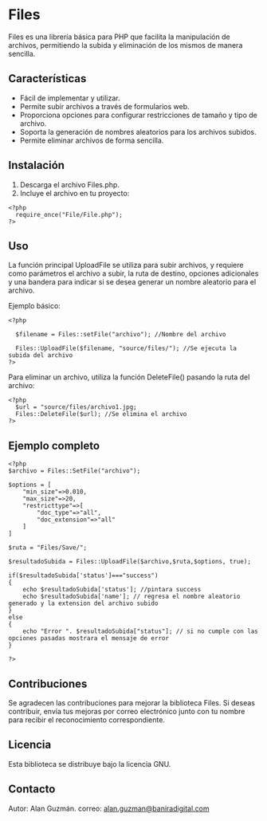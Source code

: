 # Files

Files es una librería básica para PHP que facilita la manipulación de archivos, permitiendo la subida y eliminación de los mismos de manera sencilla.

## Características

- Fácil de implementar y utilizar.
- Permite subir archivos a través de formularios web.
- Proporciona opciones para configurar restricciones de tamaño y tipo de archivo.
- Soporta la generación de nombres aleatorios para los archivos subidos.
- Permite eliminar archivos de forma sencilla.

## Instalación
1. Descarga el archivo Files.php.
2. Incluye el archivo en tu proyecto:

```
<?php
  require_once("File/File.php");
?>
```

## Uso

La función principal UploadFile se utiliza para subir archivos, y requiere como parámetros el archivo a subir, la ruta de destino, opciones adicionales y una bandera para indicar si se desea generar un nombre aleatorio para el archivo.

Ejemplo básico:

```
<?php
 
  $filename = Files::setFile("archivo"); //Nombre del archivo

  Files::UploadFile($filename, "source/files/"); //Se ejecuta la subida del archivo
?>
```


Para eliminar un archivo, utiliza la función DeleteFile() pasando la ruta del archivo:


```
<?php
  $url = "source/files/archivo1.jpg;
  Files::DeleteFile($url); //Se elimina el archivo
?>
```

## Ejemplo completo

```
<?php
$archivo = Files::SetFile("archivo");

$options = [
    "min_size"=>0.010,
    "max_size"=>20,
    "restricttype"=>[
        "doc_type"=>"all",
        "doc_extension"=>"all"
    ]
]

$ruta = "Files/Save/";

$resultadoSubida = Files::UploadFile($archivo,$ruta,$options, true);

if($resultadoSubida['status']==="success")
{
    echo $resultadoSubida['status']; //pintara success
    echo $resultadoSubida['name']; // regresa el nombre aleatorio  generado y la extension del archivo subido 
}
else
{
    echo "Error ". $resultadoSubida["status"]; // si no cumple con las opciones pasadas mostrara el mensaje de error
}

?>
```

## Contribuciones

Se agradecen las contribuciones para mejorar la biblioteca Files. Si deseas contribuir, envía tus mejoras por correo electrónico junto con tu nombre para recibir el reconocimiento correspondiente.

## Licencia

Esta biblioteca se distribuye bajo la licencia GNU.

## Contacto
Autor: Alan Guzmán.
correo: alan.guzman@baniradigital.com
